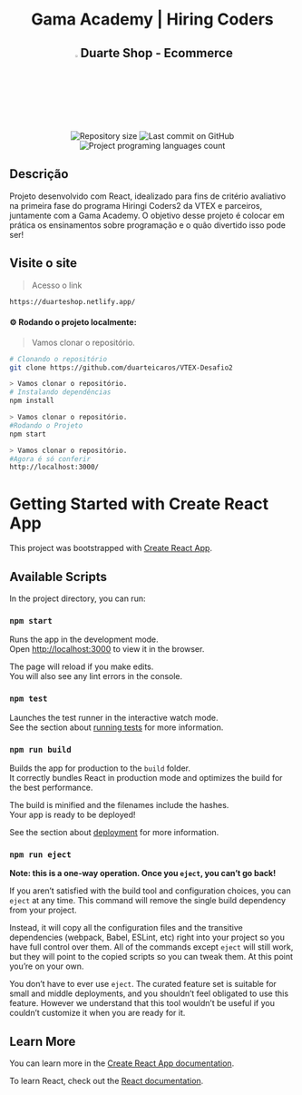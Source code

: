 <h1 align="center">Gama Academy | Hiring Coders</h1>
<h2 align="center"><img src='https://i.imgur.com/xBVaR2F.png' width='3%'>Duarte Shop - Ecommerce</h2>

<p align="center">
  <img alt="Repository size" src="https://img.shields.io/github/repo-size/duarteicaros/VTEX-Desafio2?color=orange">
  <img alt="Last commit on GitHub" src="https://img.shields.io/github/last-commit/duarteicaros/VTEX-Desafio2?color=orange">
  <img alt="Project programing languages count" src="https://img.shields.io/github/languages/count/duarteicaros/VTEX-Desafio2?color=orange">
</p>

## Descrição

Projeto desenvolvido com React, idealizado para fins de critério avaliativo na primeira fase do programa Hiringi Coders2 da VTEX e parceiros, juntamente com a Gama Academy. O objetivo desse projeto é colocar em prática os ensinamentos sobre programação e o quão divertido isso pode ser!


## Visite o site

> Acesso o link
```sh
https://duarteshop.netlify.app/

```

#### :gear: Rodando o projeto localmente:
> Vamos clonar o repositório.
```sh
# Clonando o repositório
git clone https://github.com/duarteicaros/VTEX-Desafio2
```

```sh
> Vamos clonar o repositório.
# Instalando dependências
npm install
```

```sh
> Vamos clonar o repositório.
#Rodando o Projeto
npm start
```

```sh
> Vamos clonar o repositório.
#Agora é só conferir
http://localhost:3000/
```




# Getting Started with Create React App

This project was bootstrapped with [Create React App](https://github.com/facebook/create-react-app).

## Available Scripts

In the project directory, you can run:

### `npm start`

Runs the app in the development mode.\
Open [http://localhost:3000](http://localhost:3000) to view it in the browser.

The page will reload if you make edits.\
You will also see any lint errors in the console.

### `npm test`

Launches the test runner in the interactive watch mode.\
See the section about [running tests](https://facebook.github.io/create-react-app/docs/running-tests) for more information.

### `npm run build`

Builds the app for production to the `build` folder.\
It correctly bundles React in production mode and optimizes the build for the best performance.

The build is minified and the filenames include the hashes.\
Your app is ready to be deployed!

See the section about [deployment](https://facebook.github.io/create-react-app/docs/deployment) for more information.

### `npm run eject`

**Note: this is a one-way operation. Once you `eject`, you can’t go back!**

If you aren’t satisfied with the build tool and configuration choices, you can `eject` at any time. This command will remove the single build dependency from your project.

Instead, it will copy all the configuration files and the transitive dependencies (webpack, Babel, ESLint, etc) right into your project so you have full control over them. All of the commands except `eject` will still work, but they will point to the copied scripts so you can tweak them. At this point you’re on your own.

You don’t have to ever use `eject`. The curated feature set is suitable for small and middle deployments, and you shouldn’t feel obligated to use this feature. However we understand that this tool wouldn’t be useful if you couldn’t customize it when you are ready for it.

## Learn More

You can learn more in the [Create React App documentation](https://facebook.github.io/create-react-app/docs/getting-started).

To learn React, check out the [React documentation](https://reactjs.org/).
